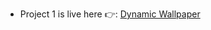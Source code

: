 * Project 1 is live here 👉: <a href="https://rancho2002.github.io/My-JS-learning/learning%20phase%202-%20A%20fresh%20start/project/wallpaper/">Dynamic Wallpaper</a>
